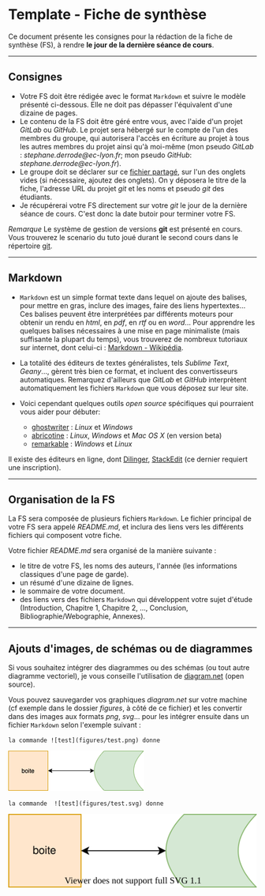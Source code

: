 # Template - Fiche de synthèse

Ce document présente les consignes pour la rédaction de la fiche de synthèse (FS), à rendre **le jour de la dernière séance de cours**.

---
## Consignes

 - Votre FS doit être rédigée avec le format `Markdown` et suivre le modèle présenté ci-dessous. Elle ne doit pas dépasser l'équivalent d'une dizaine de pages.  
 - Le contenu de la FS doit être géré entre vous, avec l'aide d'un projet _GitLab_ ou _GitHub_. Le projet sera hébergé sur le compte de l'un des membres du groupe, qui autorisera l'accès en écriture au projet à tous les autres membres du projet ainsi qu'à moi-même (mon pseudo _GitLab_ : _stephane.derrode@ec-lyon.fr_; mon pseudo _GitHub_: _stephane.derrode@ec-lyon.fr_).
 - Le groupe doit se déclarer sur ce [fichier partagé](https://partage.liris.cnrs.fr/index.php/s/FegdnkcY7xSgAr2), sur l'un des onglets vides (si nécessaire, ajoutez des onglets). On y déposera le titre de la fiche, l'adresse URL du projet _git_ et les noms et pseudo _git_ des étudiants. 
 - Je récupérerai votre FS directement sur votre _git_ le jour de la dernière séance de cours. C'est donc la date butoir pour terminer votre FS.

*Remarque* Le système de gestion de versions **git** est présenté en cours. Vous trouverez le scenario du tuto joué durant le second cours dans le répertoire [git](./tuto-git-gitlab).

---
## Markdown

 - `Markdown` est un simple format texte dans lequel on ajoute des balises, pour mettre en gras, inclure des images, faire des liens hypertextes... Ces balises peuvent être interprétées par différents moteurs pour obtenir un rendu en _html_, en _pdf_, en _rtf_ ou en _word_... Pour apprendre les quelques balises nécessaires à une mise en page minimaliste (mais suffisante la plupart du temps), vous trouverez de nombreux tutoriaux sur internet, dont celui-ci : [Markdown - Wikipédia](https://fr.wikipedia.org/wiki/Markdown).

 - La totalité des éditeurs de textes généralistes, tels _Sublime Text_, _Geany_..., gèrent très bien ce format, et incluent des convertisseurs automatiques. Remarquez d'ailleurs que _GitLab_ et _GitHub_ interprètent automatiquement les fichiers `Markdown` que vous déposez sur leur site.

 - Voici cependant quelques outils _open source_ spécifiques qui pourraient vous aider pour débuter:    
    - [ghostwriter](https://wereturtle.github.io/ghostwriter/) : _Linux_ et _Windows_
    - [abricotine](http://abricotine.brrd.fr) : _Linux_, _Windows_ et _Mac OS X_ (en version beta)
    - [remarkable](https://remarkableapp.github.io) : _Windows_ et _Linux_

Il existe des éditeurs en ligne, dont [Dilinger](https://dillinger.io), [StackEdit](https://stackedit.io/app#) (ce dernier requiert une inscription).


---
## Organisation de la FS

La FS sera composée de plusieurs fichiers `Markdown`. Le fichier principal de votre FS sera appelé _README.md_, et inclura des liens vers les différents fichiers qui composent votre fiche. 

Votre fichier _README.md_ sera organisé de la manière suivante :

 - le titre de votre FS, les noms des auteurs, l'année (les informations classiques d'une page de garde).    
 - un résumé d'une dizaine de lignes.    
 - le sommaire de votre document.     
 - des liens vers des fichiers `Markdown` qui développent votre sujet d'étude (Introduction, Chapitre 1, Chapitre 2, ..., Conclusion, Bibliographie/Webographie, Annexes). 

---
## Ajouts d'images, de schémas ou de diagrammes

Si vous souhaitez intégrer des diagrammes ou des schémas (ou tout autre diagramme vectoriel), je vous conseille l'utilisation de [diagram.net](https://app.diagrams.net) (open source). 

Vous pouvez sauvegarder vos graphiques _diagram.net_ sur votre machine (cf exemple dans le dossier _figures_, à côté de ce fichier) et les convertir dans des images aux formats _png_, _svg_... pour les intégrer ensuite dans un fichier `Markdown` selon l'exemple suivant :

    la commande ![test](figures/test.png) donne
![test](figures/test.png)


    la commande  ![test](figures/test.svg) donne
![test](figures/test.svg)